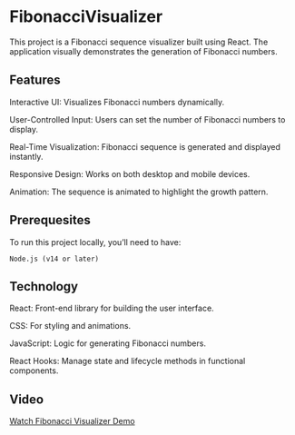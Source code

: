 # FibonacciVisualizer

This project is a Fibonacci sequence visualizer built using React. The application visually demonstrates the generation of Fibonacci numbers.

## Features
Interactive UI: Visualizes Fibonacci numbers dynamically.

User-Controlled Input: Users can set the number of Fibonacci numbers to display.

Real-Time Visualization: Fibonacci sequence is generated and displayed instantly.

Responsive Design: Works on both desktop and mobile devices.

Animation: The sequence is animated to highlight the growth pattern.

## Prerequesites

To run this project locally, you’ll need to have:

    Node.js (v14 or later)

## Technology

React: Front-end library for building the user interface.

CSS: For styling and animations.

JavaScript: Logic for generating Fibonacci numbers.

React Hooks: Manage state and lifecycle methods in functional components.

## Video
[Watch Fibonacci Visualizer Demo](https://github.com/davidqm7/Fibonacci-Visualizer/blob/main/public/Fibonacci%20Visualizer.mp4)

